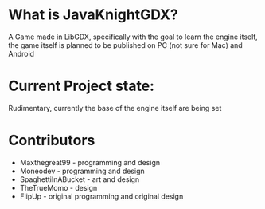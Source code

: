 # What is JavaKnightGDX?
A Game made in LibGDX, specifically with the goal to learn the engine itself, the game itself is planned to be published on PC (not sure for Mac) and Android

# Current Project state:
Rudimentary, currently the base of the engine itself are being set

# Contributors
- Maxthegreat99 - programming and design
- Moneodev - programming and design
- SpaghettiInABucket - art and design
- TheTrueMomo - design
- FlipUp - original programming and original design
